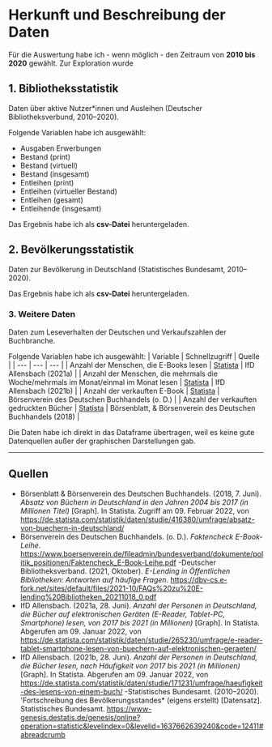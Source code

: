 # Herkunft und Beschreibung der Daten
Für die Auswertung habe ich - wenn möglich - den Zeitraum von **2010 bis 2020** gewählt. Zur Exploration wurde 
## 1. Bibliotheksstatistik
Daten über aktive Nutzer*innen und Ausleihen (Deutscher Bibliotheksverbund, 2010–2020).

Folgende Variablen habe ich ausgewählt:
- Ausgaben Erwerbungen
- Bestand (print)
- Bestand (virtuell)
- Bestand (insgesamt)
- Entleihen (print)
- Entleihen (virtueller Bestand)
- Entleihen (gesamt)
- Entleihende (insgesamt)

Das Ergebnis habe ich als **csv-Datei** heruntergeladen.


## 2. Bevölkerungsstatistik

Daten zur Bevölkerung in Deutschland (Statistisches Bundesamt, 2010–2020).

Das Ergebnis habe ich als **csv-Datei** heruntergeladen.

### 3. Weitere Daten
Daten zum Leseverhalten der Deutschen und Verkaufszahlen der Buchbranche.

Folgende Variablen habe ich ausgewählt:
| Variable | Schnellzugriff | Quelle |
| --- | --- | --- |
| Anzahl der Menschen, die E-Books lesen | [Statista](https://de.statista.com/statistik/daten/studie/265230/umfrage/e-reader-tablet-smartphone-lesen-von-buechern-auf-elektronischen-geraeten/) | IfD Allensbach (2021a) |
| Anzahl der Menschen, die mehrmals die Woche/mehrmals im Monat/einmal im Monat lesen | [Statista](https://de.statista.com/statistik/daten/studie/232191/umfrage/absatz-von-e-books-in-deutschland/) | IfD Allensbach (2021b) |
| Anzahl der verkauften E-Book | [Statista](https://de.statista.com/statistik/daten/studie/232191/umfrage/absatz-von-e-books-in-deutschland/) | Börsenverein des Deutschen Buchhandels (o. D.) |
| Anzahl der verkauften gedruckten Bücher | [Statista](https://de.statista.com/statistik/daten/studie/416380/umfrage/absatz-von-buechern-in-deutschland/) | Börsenblatt, & Börsenverein des Deutschen Buchhandels (2018) |

Die Daten habe ich direkt in das Dataframe übertragen, weil es keine gute Datenquellen außer der graphischen Darstellungen gab.

---
## Quellen
- Börsenblatt & Börsenverein des Deutschen Buchhandels. (2018, 7. Juni). *Absatz von Büchern in Deutschland in den Jahren 2004 bis 2017 (in Millionen Titel)* [Graph]. In Statista. Zugriff am 09. Februar 2022, von https://de.statista.com/statistik/daten/studie/416380/umfrage/absatz-von-buechern-in-deutschland/
- Börsenverein des Deutschen Buchhandels. (o. D.). *Faktencheck E-Book-Leihe*. https://www.boersenverein.de/fileadmin/bundesverband/dokumente/politik_positionen/Faktencheck_E-Book-Leihe.pdf
-Deutscher Bibliotheksverband. (2021, Oktober). *E-Lending in Öffentlichen Bibliotheken: Antworten auf häufige Fragen*. https://dbv-cs.e-fork.net/sites/default/files/2021-10/FAQs%20zu%20E-lending%20Bibliotheken_20211018_0.pdf
- IfD Allensbach. (2021a, 28. Juni). *Anzahl der Personen in Deutschland, die Bücher auf elektronischen Geräten (E-Reader, Tablet-PC, Smartphone) lesen, von 2017 bis 2021 (in Millionen)* [Graph]. In Statista. Abgerufen am 09. Januar 2022, von https://de.statista.com/statistik/daten/studie/265230/umfrage/e-reader-tablet-smartphone-lesen-von-buechern-auf-elektronischen-geraeten/
- IfD Allensbach. (2021b, 28. Juni). *Anzahl der Personen in Deutschland, die Bücher lesen, nach Häufigkeit von 2017 bis 2021 (in Millionen)* [Graph]. In Statista. Abgerufen am 09. Januar 2022, von https://de.statista.com/statistik/daten/studie/171231/umfrage/haeufigkeit-des-lesens-von-einem-buch/
-Statistisches Bundesamt. (2010–2020). 'Fortschreibung des Bevölkerungsstandes* (eigens erstellt) [Datensatz]. Statistisches Bundesamt. https://www-genesis.destatis.de/genesis/online?operation=statistic&levelindex=0&levelid=1637662639240&code=12411#abreadcrumb

